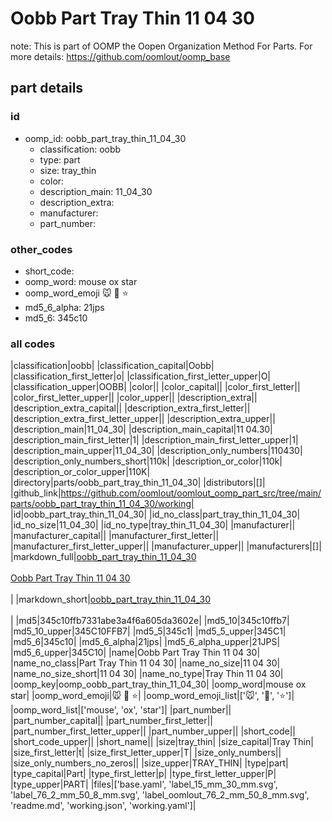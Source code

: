 # Oobb Part Tray Thin 11 04 30  

note: This is part of OOMP the Oopen Organization Method For Parts. For more details: https://github.com/oomlout/oomp_base

##  part details





### id
* oomp_id: oobb_part_tray_thin_11_04_30
  * classification: oobb
  * type: part
  * size: tray_thin
  * color: 
  * description_main: 11_04_30
  * description_extra: 
  * manufacturer: 
  * part_number: 

### other_codes
* short_code: 
* oomp_word: mouse ox star
* oomp_word_emoji :mouse: :ox: :star:
* md5_6_alpha: 21jps
* md5_6: 345c10

### all codes 
|classification|oobb|
|classification_capital|Oobb|
|classification_first_letter|o|
|classification_first_letter_upper|O|
|classification_upper|OOBB|
|color||
|color_capital||
|color_first_letter||
|color_first_letter_upper||
|color_upper||
|description_extra||
|description_extra_capital||
|description_extra_first_letter||
|description_extra_first_letter_upper||
|description_extra_upper||
|description_main|11_04_30|
|description_main_capital|11 04.30|
|description_main_first_letter|1|
|description_main_first_letter_upper|1|
|description_main_upper|11_04_30|
|description_only_numbers|110430|
|description_only_numbers_short|110k|
|description_or_color|110k|
|description_or_color_upper|110K|
|directory|parts/oobb_part_tray_thin_11_04_30|
|distributors|[]|
|github_link|https://github.com/oomlout/oomlout_oomp_part_src/tree/main/parts/oobb_part_tray_thin_11_04_30/working|
|id|oobb_part_tray_thin_11_04_30|
|id_no_class|part_tray_thin_11_04_30|
|id_no_size|11_04_30|
|id_no_type|tray_thin_11_04_30|
|manufacturer||
|manufacturer_capital||
|manufacturer_first_letter||
|manufacturer_first_letter_upper||
|manufacturer_upper||
|manufacturers|[]|
|markdown_full|[oobb_part_tray_thin_11_04_30](https://github.com/oomlout/oomlout_oomp_part_src/tree/main/parts/oobb_part_tray_thin_11_04_30/working)<br>[](https://github.com/oomlout/oomlout_oomp_part_src/tree/main/parts/oobb_part_tray_thin_11_04_30/working)<br>[Oobb Part Tray Thin 11 04 30](https://github.com/oomlout/oomlout_oomp_part_src/tree/main/parts/oobb_part_tray_thin_11_04_30/working)<br><br>|
|markdown_short|[oobb_part_tray_thin_11_04_30](https://github.com/oomlout/oomlout_oomp_part_src/tree/main/parts/oobb_part_tray_thin_11_04_30/working)<br><br>|
|md5|345c10ffb7331abe3a4f6a605da3602e|
|md5_10|345c10ffb7|
|md5_10_upper|345C10FFB7|
|md5_5|345c1|
|md5_5_upper|345C1|
|md5_6|345c10|
|md5_6_alpha|21jps|
|md5_6_alpha_upper|21JPS|
|md5_6_upper|345C10|
|name|Oobb Part Tray Thin 11 04 30|
|name_no_class|Part Tray Thin 11 04 30|
|name_no_size|11 04 30|
|name_no_size_short|11 04 30|
|name_no_type|Tray Thin 11 04 30|
|oomp_key|oomp_oobb_part_tray_thin_11_04_30|
|oomp_word|mouse ox star|
|oomp_word_emoji|:mouse: :ox: :star:|
|oomp_word_emoji_list|[':mouse:', ':ox:', ':star:']|
|oomp_word_list|['mouse', 'ox', 'star']|
|part_number||
|part_number_capital||
|part_number_first_letter||
|part_number_first_letter_upper||
|part_number_upper||
|short_code||
|short_code_upper||
|short_name||
|size|tray_thin|
|size_capital|Tray Thin|
|size_first_letter|t|
|size_first_letter_upper|T|
|size_only_numbers||
|size_only_numbers_no_zeros||
|size_upper|TRAY_THIN|
|type|part|
|type_capital|Part|
|type_first_letter|p|
|type_first_letter_upper|P|
|type_upper|PART|
|files|['base.yaml', 'label_15_mm_30_mm.svg', 'label_76_2_mm_50_8_mm.svg', 'label_oomlout_76_2_mm_50_8_mm.svg', 'readme.md', 'working.json', 'working.yaml']|
